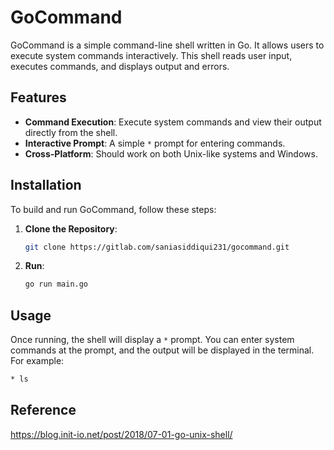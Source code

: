 # GoCommand

GoCommand is a simple command-line shell written in Go. It allows users to execute system commands interactively. This shell reads user input, executes commands, and displays output and errors.

## Features

- **Command Execution**: Execute system commands and view their output directly from the shell.
- **Interactive Prompt**: A simple `*` prompt for entering commands.
- **Cross-Platform**: Should work on both Unix-like systems and Windows.

## Installation

To build and run GoCommand, follow these steps:

1. **Clone the Repository**:
    ```bash
    git clone https://gitlab.com/saniasiddiqui231/gocommand.git
    ```

2. **Run**:
    ```bash
    go run main.go
    ```


## Usage

Once running, the shell will display a `*` prompt. You can enter system commands at the prompt, and the output will be displayed in the terminal. For example:

```bash
* ls
```
## Reference

https://blog.init-io.net/post/2018/07-01-go-unix-shell/

